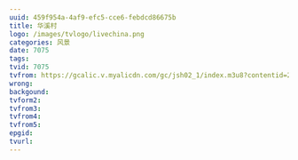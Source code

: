 ```yaml
---
uuid: 459f954a-4af9-efc5-cce6-febdcd86675b
title: 华溪村
logo: /images/tvlogo/livechina.png
categories: 风景
date: 7075
tags:
tvid: 7075
tvfrom: https://gcalic.v.myalicdn.com/gc/jsh02_1/index.m3u8?contentid=2820180516001
wrong:
backgound:
tvform2:
tvfrom3:
tvfrom4:
tvfrom5:
epgid:
tvurl:
---
```

